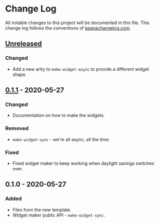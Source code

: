 # Change Log
All notable changes to this project will be documented in this file. This change log follows the conventions of [keepachangelog.com](http://keepachangelog.com/).

## [Unreleased]
### Changed
- Add a new arity to `make-widget-async` to provide a different widget shape.

## [0.1.1] - 2020-05-27
### Changed
- Documentation on how to make the widgets.

### Removed
- `make-widget-sync` - we're all async, all the time.

### Fixed
- Fixed widget maker to keep working when daylight savings switches over.

## 0.1.0 - 2020-05-27
### Added
- Files from the new template.
- Widget maker public API - `make-widget-sync`.

[Unreleased]: https://github.com/your-name/fuber/compare/0.1.1...HEAD
[0.1.1]: https://github.com/your-name/fuber/compare/0.1.0...0.1.1
